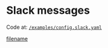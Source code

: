 # Slack messages

Code at: [`/examples/config.slack.yaml`](https://github.com/cmaster11/go-to-exec/tree/main/examples/config.slack.yaml)

[filename](../../examples/config.slack.yaml ':include :type=code')